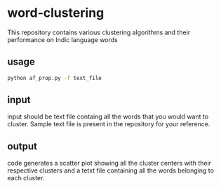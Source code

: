 # word-clustering
This repository contains various clustering algorithms and their performance on Indic language  words


## usage
```bash 
python af_prop.py -f text_file
```
## input

input should be text file containg all the words that you would want to cluster. Sample text file is present in the repository 
for your reference.

## output

code generates a scatter plot showing all the cluster centers with their respective clusters and a tetxt file 
containing all the words belonging to each cluster. 
